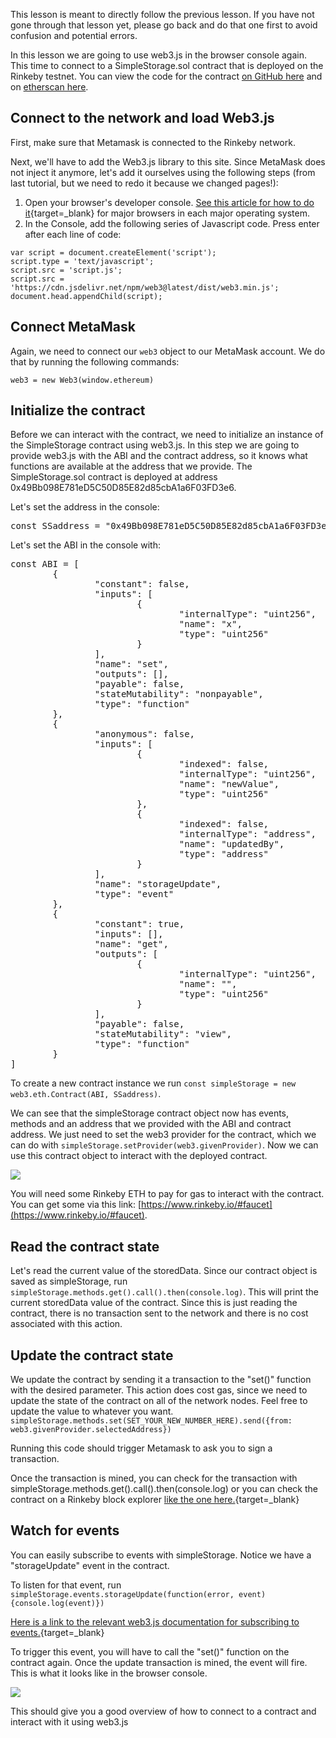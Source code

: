 This lesson is meant to directly follow the previous lesson. If you have not gone through that lesson yet, please go back and do that one first to avoid confusion and potential errors.

In this lesson we are going to use web3.js in the browser console again. This time to connect to a SimpleStorage.sol contract that is deployed on the Rinkeby testnet. You can view the code for the contract [on GitHub here](https://gist.github.com/ConsenSys-Academy/6d93a805ce0e90d8a793a4eb6e69b4c5) and on [etherscan here](https://rinkeby.etherscan.io/address/0x49bb098e781ed5c50d85e82d85cba1a6f03fd3e6#code).

## Connect to the network and load Web3.js

First, make sure that Metamask is connected to the Rinkeby network.

Next, we'll have to add the Web3.js library to this site. Since MetaMask does not inject it anymore, let's add it ourselves using the following steps (from last tutorial, but we need to redo it because we changed pages!):

1. Open your browser's developer console. [See this article for how to do it](https://support.happyfox.com/kb/article/882-accessing-the-browser-console-and-network-logs/){target=_blank} for major browsers in each major operating system.
2. In the Console, add the following series of Javascript code. Press enter after each line of code:

```
var script = document.createElement('script');
script.type = 'text/javascript';
script.src = 'script.js';
script.src = 'https://cdn.jsdelivr.net/npm/web3@latest/dist/web3.min.js';
document.head.appendChild(script);
```

## Connect MetaMask

Again, we need to connect our `web3` object to our MetaMask account. We do that by running the following commands:

```
web3 = new Web3(window.ethereum)
```

## Initialize the contract

Before we can interact with the contract, we need to initialize an instance of the SimpleStorage contract using web3.js. In this step we are going to provide web3.js with the ABI and the contract address, so it knows what functions are available at the address that we provide. The SimpleStorage.sol contract is deployed at address 0x49Bb098E781eD5C50D85E82d85cbA1a6F03FD3e6.   

Let's set the address in the console: 

<pre>const SSaddress = "0x49Bb098E781eD5C50D85E82d85cbA1a6F03FD3e6"</pre>

Let's set the ABI in the console with:

<pre>const ABI = [
        {
                "constant": false,
                "inputs": [
                        {
                                "internalType": "uint256",
                                "name": "x",
                                "type": "uint256"
                        }
                ],
                "name": "set",
                "outputs": [],
                "payable": false,
                "stateMutability": "nonpayable",
                "type": "function"
        },
        {
                "anonymous": false,
                "inputs": [
                        {
                                "indexed": false,
                                "internalType": "uint256",
                                "name": "newValue",
                                "type": "uint256"
                        },
                        {
                                "indexed": false,
                                "internalType": "address",
                                "name": "updatedBy",
                                "type": "address"
                        }
                ],
                "name": "storageUpdate",
                "type": "event"
        },
        {
                "constant": true,
                "inputs": [],
                "name": "get",
                "outputs": [
                        {
                                "internalType": "uint256",
                                "name": "",
                                "type": "uint256"
                        }
                ],
                "payable": false,
                "stateMutability": "view",
                "type": "function"
        }
]</pre>

To create a new contract instance we run `const simpleStorage = new web3.eth.Contract(ABI, SSaddress)`.

We can see that the simpleStorage contract object now has events, methods and an address that we provided with the ABI and contract address. We just need to set the web3 provider for the contract, which we can do with `simpleStorage.setProvider(web3.givenProvider)`. Now we can use this contract object to interact with the deployed contract.

![](https://files.cdn.thinkific.com/file_uploads/205430/images/c20/2ce/faf/1595392171288.jpg)

You will need some Rinkeby ETH to pay for gas to interact with the contract. You can get some via this link: [https://www.rinkeby.io/#faucet](https://www.rinkeby.io/#faucet).

## Read the contract state

Let's read the current value of the storedData. Since our contract object is saved as simpleStorage, run `simpleStorage.methods.get().call().then(console.log)`. This will print the current storedData value of the contract. Since this is just reading the contract, there is no transaction sent to the network and there is no cost associated with this action.

## Update the contract state

We update the contract by sending it a transaction to the "set()" function with the desired parameter. This action does cost gas, since we need to update the state of the contract on all of the network nodes. Feel free to update the value to whatever you want. `simpleStorage.methods.set(SET_YOUR_NEW_NUMBER_HERE).send({from: web3.givenProvider.selectedAddress})`

Running this code should trigger Metamask to ask you to sign a transaction. 

Once the transaction is mined, you can check for the transaction with simpleStorage.methods.get().call().then(console.log) or you can check the contract on a Rinkeby block explorer [like the one here.](https://rinkeby.etherscan.io/address/0x49bb098e781ed5c50d85e82d85cba1a6f03fd3e6){target=_blank}

## Watch for events

You can easily subscribe to events with simpleStorage. Notice we have a "storageUpdate" event in the contract.

To listen for that event, run `simpleStorage.events.storageUpdate(function(error, event){console.log(event)})`

[Here is a link to the relevant web3.js documentation for subscribing to events.](https://web3js.readthedocs.io/en/latest/web3-eth-contract.html#contract-events){target=_blank}

To trigger this event, you will have to call the "set()" function on the contract again. Once the update transaction is mined, the event will fire. This is what it looks like in the browser console.

![](https://files.cdn.thinkific.com/file_uploads/205430/images/964/e04/26d/1595392170831.jpg)

This should give you a good overview of how to connect to a contract and interact with it using web3.js